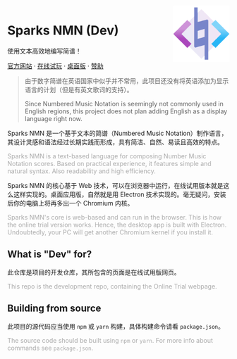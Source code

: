 <img src="src/logo.png" align="right" width="128" height="128"/>

# Sparks NMN (Dev)

使用文本高效地编写简谱！

[官方网站](https://nmn.sparks-lab.art/ "Official site") · [在线试玩](https://nmn.sparks-lab.art/playground/ "Online trial") · [桌面版](https://github.com/yezhiyi9670/sparks-nmn-desktop "Desktop edition") · [赞助](https://nmn.sparks-lab.art/donate/ "Sponsor")

> 由于数字简谱在英语国家中似乎并不常用，此项目还没有将英语添加为显示语言的计划（但是有英文歌词的支持）。
> 
> Since Numbered Music Notation is seemingly not commonly used in English regions, this project does not plan adding English as a display language right now.

Sparks NMN 是一个基于文本的简谱（Numbered Music Notation）制作语言，其设计灵感和语法经过长期实践而形成，具有简洁、自然、易读且高效的特点。

<font color="#aaa">Sparks NMN is a text-based language for composing Number Music Notation scores. Based on practical experience, it features simple and natural syntax. Also readability and high efficiency.</font>

Sparks NMN 的核心基于 Web 技术，可以在浏览器中运行，在线试用版本就是这么这样实现的。桌面应用版，自然就是用 Electron 技术实现的。毫无疑问，安装后你的电脑上将再多出一个 Chromium 内核。

<font color="#aaa">Sparks NMN's core is web-based and can run in the browser. This is how the online trial version works. Hence, the desktop app is built with Electron. Undoubtedly, your PC will get another Chromium kernel if you install it.</font>

## What is "Dev" for?

此仓库是项目的开发仓库，其所包含的页面是在线试用版网页。

<font color="#aaa">This repo is the development repo, containing the Online Trial webpage.</font>

## Building from source

此项目的源代码应当使用 `npm` 或 `yarn` 构建，具体构建命令请看 `package.json`。

<font color="#aaa">The source code should be built using `npm` or `yarn`. For more info about commands see `package.json`.</font>
